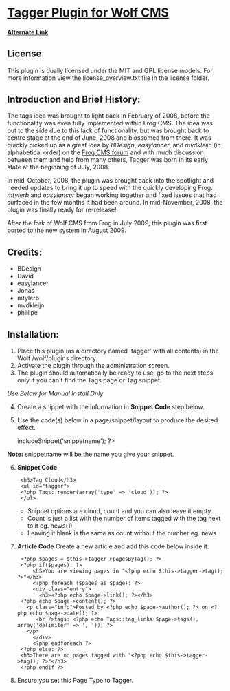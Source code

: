 # [Tagger Plugin for Wolf CMS](http://www.tbeckett.net/articles/plugins/tagger.xhtml)
#### [Alternate Link](http://thehub.silentworks.co.uk/plugins/frog-cms/tagger.html)

## License

This plugin is dually licensed under the MIT and GPL license models.  For more information view the license_overview.txt file in the license folder.

## Introduction and Brief History:

The tags idea was brought to light back in February of 2008, before the functionality was even fully implemented within Frog CMS.  The idea was put to the side due to this lack of functionality, but was brought back to centre stage at the end of June, 2008 and blossomed from there.  It was quickly picked up as a great idea by _BDesign_, _easylancer_, and _mvdkleijn_ (in alphabetical order) on the [Frog CMS forum](http://forum.madebyfrog.com/topic/180) and with much discussion between them and help from many others, Tagger was born in its early state at the beginning of July, 2008.

In mid-October, 2008, the plugin was brought back into the spotlight and needed updates to bring it up to speed with the quickly developing Frog.  _mtylerb_ and _easylancer_ began working together and fixed issues that had surfaced in the few months it had been around.  In mid-November, 2008, the plugin was finally ready for re-release!

After the fork of Wolf CMS from Frog in July 2009, this plugin was first ported to the new system in August 2009.

## Credits:

* BDesign
* David
* easylancer
* Jonas
* mtylerb
* mvdkleijn
* phillipe

## Installation:

1. Place this plugin (as a directory named 'tagger' with all contents) in the Wolf /wolf/plugins directory.
2. Activate the plugin through the administration screen.
3. The plugin should automatically be ready to use, go to the next steps only if you can't find the Tags page or Tag snippet.

_Use Below for Manual Install Only_

4. Create a snippet with the information in __Snippet Code__ step below.
5. Use the code(s) below in a page/snippet/layout to produce the desired effect.

    <?php $this->includeSnippet('snippetname'); ?>

__Note:__ snippetname will be the name you give your snippet.

6. __Snippet Code__

        <h3>Tag Cloud</h3>
        <ul id="tagger">
        <?php Tags::render(array('type' => 'cloud')); ?>
        </ul>

   * Snippet options are cloud, count and you can also leave it empty.
   * Count is just a list with the number of items tagged with the tag next to it eg. news(1)
   * Leaving it blank is the same as count without the number eg. news

7. __Article Code__
Create a new article and add this code below inside it:

        <?php $pages = $this->tagger->pagesByTag(); ?>
		<?php if($pages): ?>
			<h3>You are viewing pages in "<?php echo $this->tagger->tag(); ?>"</h3>
			<?php foreach ($pages as $page): ?>
			<div class="entry">
			  <h3><?php echo $page->link(); ?></h3>
		<?php echo $page->content(); ?>
		  <p class="info">Posted by <?php echo $page->author(); ?> on <?php echo $page->date(); ?>  
		     <br />tags: <?php echo Tags::tag_links($page->tags(), array('delimiter' => ', ')); ?>
		  </p>
			</div>
			<?php endforeach ?>
		<?php else: ?>
		<h3>There are no pages tagged with "<?php echo $this->tagger->tag(); ?>"</h3>
		<?php endif ?>

8. Ensure you set this Page Type to Tagger.
